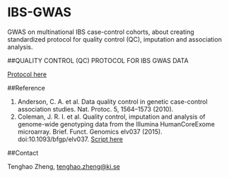 # IBS-GWAS

GWAS on multinational IBS case-control cohorts, about creating standardized protocol for quality control (QC), imputation and association analysis.


##QUALITY CONTROL (QC) PROTOCOL FOR IBS GWAS DATA 

[Protocol here](https://github.com/Wall-Facer/IBS-GWAS/blob/master/QC_protocol.md)

##Reference 

1. Anderson, C. A. et al. Data quality control in genetic case-control association studies. Nat. Protoc. 5, 1564–1573 (2010).
2. Coleman, J. R. I. et al. Quality control, imputation and analysis of genome-wide genotyping data from the Illumina HumanCoreExome microarray. Brief. Funct. Genomics elv037 (2015). doi:10.1093/bfgp/elv037. [Script here](https://github.com/JoniColeman/gwas_scripts)

##Contact

Tenghao Zheng, tenghao.zheng@ki.se
